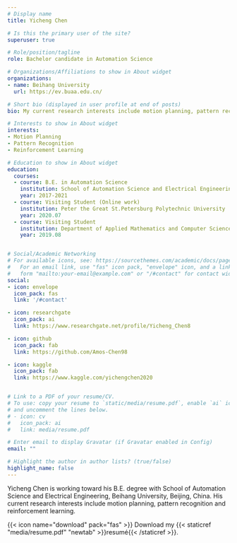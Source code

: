 ```yaml
---
# Display name
title: Yicheng Chen

# Is this the primary user of the site?
superuser: true

# Role/position/tagline
role: Bachelor candidate in Automation Science

# Organizations/Affiliations to show in About widget
organizations:
- name: Beihang University
  url: https://ev.buaa.edu.cn/

# Short bio (displayed in user profile at end of posts)
bio: My current research interests include motion planning, pattern recognition and reinforcement learning.

# Interests to show in About widget
interests:
- Motion Planning
- Pattern Recognition
- Reinforcement Learning

# Education to show in About widget
education:
  courses:
  - course: B.E. in Automation Science
    institution: School of Automation Science and Electrical Engineering, Beihang University
    year: 2017-2021
  - course: Visiting Student (Online work)
    institution: Peter the Great St.Petersburg Polytechnic University 
    year: 2020.07
  - course: Visiting Student
    institution: Department of Applied Mathematics and Computer Science, Technical University of Denmark
    year: 2019.08


# Social/Academic Networking
# For available icons, see: https://sourcethemes.com/academic/docs/page-builder/#icons
#   For an email link, use "fas" icon pack, "envelope" icon, and a link in the
#   form "mailto:your-email@example.com" or "/#contact" for contact widget.
social:
- icon: envelope
  icon_pack: fas
  link: '/#contact'

- icon: researchgate
  icon_pack: ai
  link: https://www.researchgate.net/profile/Yicheng_Chen8

- icon: github
  icon_pack: fab
  link: https://github.com/Amos-Chen98

- icon: kaggle
  icon_pack: fab
  link: https://www.kaggle.com/yichengchen2020


# Link to a PDF of your resume/CV.
# To use: copy your resume to `static/media/resume.pdf`, enable `ai` icons in `params.toml`, 
# and uncomment the lines below.
# - icon: cv
#   icon_pack: ai
#   link: media/resume.pdf

# Enter email to display Gravatar (if Gravatar enabled in Config)
email: ""

# Highlight the author in author lists? (true/false)
highlight_name: false
---
```


Yicheng Chen is working toward his B.E. degree with School of Automation Science and Electrical Engineering, Beihang University, Beijing, China. His current research interests include motion planning, pattern recognition and reinforcement learning.


{{< icon name="download" pack="fas" >}} Download my {{< staticref "media/resume.pdf" "newtab" >}}resumé{{< /staticref >}}.